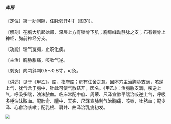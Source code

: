 ##### 库房

〔定位〕第一肋间隙，任脉旁开4寸（图31）。

〔解剖〕在胸大肌起始部，深层上方有锁骨下肌；胸肩峰动静脉之支；布有锁骨上神经，胸前神经分支。

〔功能〕理气宽胸，止咳化痰。

〔主治〕胸胁胀痛，咳嗽气逆。

〔刺灸〕向内斜刺0.5〜0.8寸，可灸。

〔讲述〕见于《甲乙》。库，指府库；房有住舍之意。因本穴主治胸胁支满，咳逆上气，犹气舍于胸中，针此可使气散结开，因名。《甲乙》：治胸胁支满，咳逆上气，呼吸多喘，浊沫脓血。临床常配中府、周荣、尺泽宣肺平喘治咳逆上气，呼吸多唾浊沫脓血。配肺俞、膻中、天突、尺泽宣肺利气治胸痛，咳嗽，吐脓血；配少泽、心俞治咳嗽；配乳根、肩井、曲泽治乳痈初发。

<img src="img/图31.jpg" style="zoom:80%;" />
